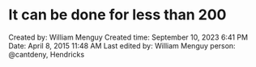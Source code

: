 # It can be done for less than 200

Created by: William Menguy
Created time: September 10, 2023 6:41 PM
Date: April 8, 2015 11:48 AM
Last edited by: William Menguy
person: @cantdeny, Hendricks